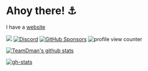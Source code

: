 # Ahoy there! ⚓

I have a [website](https://teamdman.ca/)


[![](https://cf.way2muchnoise.eu/full_306935_downloads.svg)](https://www.curseforge.com/members/teamdman/projects) <!-- todo: make this point to profile download count, endpoint having issues 2025-04-27 -->
[![Discord](https://img.shields.io/discord/967118679370264627.svg?colorB=7289DA&logo=data:image/png)]([https://discord.gg/5mbUY3mu6m](https://discord.gg/wgMQVxHcSR))
[![GitHub Sponsors](https://img.shields.io/github/sponsors/TeamDman)](https://github.com/sponsors/TeamDman) 
![profile view counter](https://komarev.com/ghpvc/?username=TeamDman) <!-- Inspired by https://github.com/laundmo -->






<!-- Inspired by https://github.com/moepoi -->
[![TeamDman's github stats](https://bad-apple-github-readme.vercel.app/api?show_bg=1&username=TeamDman&bg_color=1a1c1f&text_color=9f9f9f)](https://github.com/Nekonify/github-readme-stats)

<!-- Inspired by https://github.com/kckarnige -->
<!-- from https://github.com/kckarnige/kckarnige/blob/a414d5549f55cced70aee906f9efa61544894ac4/README.md?plain=1#L27C14-L27C200 -->

[![gh-stats](https://github-readme-stats.vercel.app/api/top-langs/?username=teamdman&bg_color=1a1c1f&hide_border=true&theme=dark&border_radius=8px&layout=compact&hide=jupyter%20notebook)](https://github.com/anuraghazra/github-readme-stats)

<!--
**TeamDman/TeamDman** is a ✨ _special_ ✨ repository because its `README.md` (this file) appears on your GitHub profile.

Here are some ideas to get you started:

- 🔭 I’m currently working on ...
- 🌱 I’m currently learning ...
- 👯 I’m looking to collaborate on ...
- 🤔 I’m looking for help with ...
- 💬 Ask me about ...
- 📫 How to reach me: ...
- 😄 Pronouns: ...
- ⚡ Fun fact: ...
-->




<!-- 
https://github.com/TheCubiq
https://github.com/stong
https://github.com/iGerman00
https://github.com/search?q=path%3AREADME.md%20%5CmmlToken%7Bms%7D%5Bfontfamily%3D&type=code
https://github.com/ayunami2000/ayunami2000/tree/fa628001711e3c4e8ae74a0e5076a5e62fc47702
https://github.com/HAHALOSAH/HAHALOSAH
https://github.com/hrtowii/hrtowii
https://github.com/mantikafasi/mantikafasi
https://github.com/rbih-boulanouar/rbih-boulanouar
https://github.com/Terristwj/Terristwj
https://github.com/advnpzn/advnpzn
-->
<!--
they fixed it :(
```math
\mmlToken{ms}[fontfamily="
madebycubiquwu;
color: transparent;
pointer-events:none;
z-index: -11;
position: fixed;
inset:0;
object-fit: cover;
background-size: cover;
width: 130vw;
opacity: 0.5;
background: url('https://raw.githubusercontent.com/TeamDman/TeamDman/master/background.jpg');
"]{}

\mmlToken{ms}[fontfamily="
madebycubiquwu;
color: transparent;
pointer-events:none;
z-index: 999;
position: fixed;
inset:0;
object-fit: cover;
background-size: cover;
backdrop-filter: saturate(2) blur(15px) brightness(0.7) opacity(1.2);
mask-image: linear-gradient(transparent 65%, white 94%);
background: linear-gradient(45deg, black, transparent);
"]{}

\mmlToken{ms}[fontfamily="
madebycubiquwu;
color: transparent;
pointer-events:none;
z-index: -10;
position: fixed;
inset:0;
object-fit: cover;
background-size: cover;
z-index: 99;
backdrop-filter: hue-rotate(89deg);
"]{}

\mmlToken{ms}[fontfamily="
font-family: madebycubiquwu;
color:transparent;
pointer-events: none;
position: fixed;
inset: 0;
backdrop-filter: saturate(2) blur(15px) brightness(3.7) opacity(0.2);
"]{}

\mmlToken{ms}[fontfamily="
madebycubiquwu;
color: transparent;
pointer-events: none;
position: fixed;
inset: 0;
z-index: 100;
font-size: 0.420rem;
background: url(https://github.com/TeamDman/TeamDman/blob/master/ignore.gif?raw=true);
background-repeat: no-repeat;
background-size: contain;
opacity: 0.02;
background-position-x: center;
"]{}

\mmlToken{ms}[fontfamily="
madebycubiquwu;
color:transparent;position:fixed;z-index:999999;top:0;left:0;height:100vh;pointer-events:none;object-fit:cover;width:100vw;opacity:1;background:url('https://github.com/TeamDman/TeamDman/raw/master/bg.svg');align-content:center;background-repeat:repeat;background-size:100% 100%;
"]{}
```
-->
